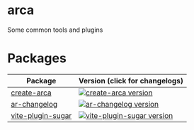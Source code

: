 # arca

Some common tools and plugins

# Packages

| Package                                                     | Version (click for changelogs)                                                                                                                    |
|-------------------------------------------------------------|:--------------------------------------------------------------------------------------------------------------------------------------------------|
| [create-arca](packages/create-arca)                         | [![create-arca version](https://img.shields.io/npm/v/create-arca.svg)](packages/create-arca/CHANGELOG.md)                                         |
| [ar-changelog](packages/scripts/ar-changelog)               | [![ar-changelog version](https://img.shields.io/npm/v/ar-changelog.svg)](packages/scripts/ar-changelog/CHANGELOG.md)                              |
| [vite-plugin-sugar](packages/vite-plugin/vite-plugin-sugar) | [![vite-plugin-sugar version](https://img.shields.io/npm/v/vite-plugin-sugar.svg)](packages/vite-plugin/vite-plugin-sugar/CHANGELOG.md)           |
